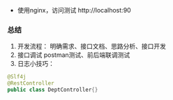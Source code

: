 - 使用nginx，访问测试 http://localhost:90

### 总结
1. 开发流程：
	明确需求、接口文档、思路分析、接口开发
2. 接口调试
	postman测试、前后端联调测试
3. 日志小技巧：
```java
@Slf4j
@RestController
public class DeptController{}
```